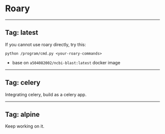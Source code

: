 # Roary

-----

## Tag: latest

If you cannot use roary directly, try this:

`python /program/cmd.py <your-roary-commands>`

* base on `a504082002/ncbi-blast:latest` docker image

-----

## Tag: celery

Integrating celery, build as a celery app.

-----

## Tag: alpine

Keep working on it.

